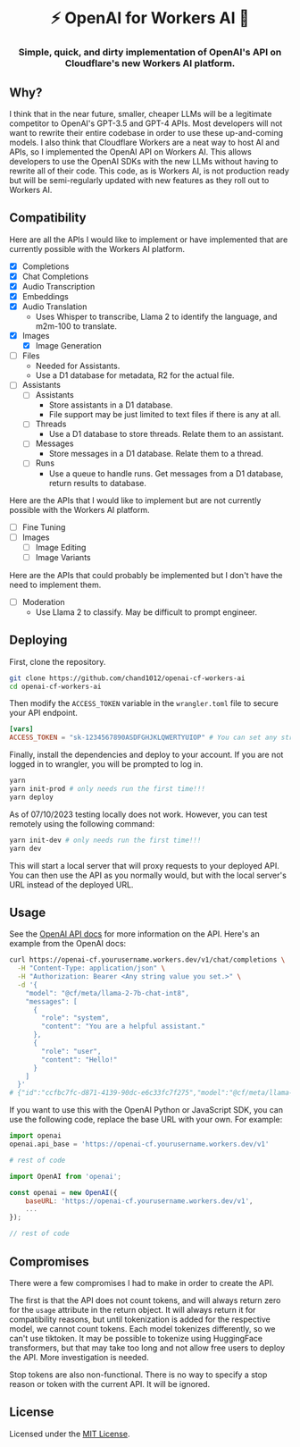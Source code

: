 # <h1 align="center">⚡️ OpenAI for Workers AI 🧠</h1>

### <p align="center">Simple, quick, and dirty implementation of OpenAI's API on Cloudflare's new Workers AI platform.</p>

## Why?

I think that in the near future, smaller, cheaper LLMs will be a legitimate competitor to OpenAI's GPT-3.5 and GPT-4 APIs. Most developers will not want to rewrite their entire codebase in order to use these up-and-coming models. I also think that Cloudflare Workers are a neat way to host AI and APIs, so I implemented the OpenAI API on Workers AI. This allows developers to use the OpenAI SDKs with the new LLMs without having to rewrite all of their code. This code, as is Workers AI, is not production ready but will be semi-regularly updated with new features as they roll out to Workers AI.

## Compatibility

Here are all the APIs I would like to implement or have implemented that are currently possible with the Workers AI platform.

* [x] Completions
* [x] Chat Completions
* [x] Audio Transcription
* [x] Embeddings
* [x] Audio Translation
  + Uses Whisper to transcribe, Llama 2 to identify the language, and m2m-100 to translate.
* [x] Images
  + [x] Image Generation
* [ ] Files
  + Needed for Assistants.
  + Use a D1 database for metadata, R2 for the actual file.
* [ ] Assistants
  + [ ] Assistants
    - Store assistants in a D1 database.
    - File support may be just limited to text files if there is any at all.
  + [ ] Threads
    - Use a D1 database to store threads. Relate them to an assistant.
  + [ ] Messages
    - Store messages in a D1 database. Relate them to a thread.
  + [ ] Runs
    - Use a queue to handle runs. Get messages from a D1 database, return results to database.

Here are the APIs that I would like to implement but are not currently possible with the Workers AI platform.

* [ ] Fine Tuning
* [ ] Images
  + [ ] Image Editing
  + [ ] Image Variants

Here are the APIs that could probably be implemented but I don't have the need to implement them.

* [ ] Moderation
  + Use Llama 2 to classify. May be difficult to prompt engineer.

## Deploying

First, clone the repository.

```bash
git clone https://github.com/chand1012/openai-cf-workers-ai
cd openai-cf-workers-ai
```

Then modify the `ACCESS_TOKEN` variable in the `wrangler.toml` file to secure your API endpoint.

```toml
[vars]
ACCESS_TOKEN = "sk-1234567890ASDFGHJKLQWERTYUIOP" # You can set any string value."
```

Finally, install the dependencies and deploy to your account. If you are not logged in to wrangler, you will be prompted to log in.

```bash
yarn
yarn init-prod # only needs run the first time!!!
yarn deploy
```




As of 07/10/2023 testing locally does not work. However, you can test remotely using the following command:

```bash
yarn init-dev # only needs run the first time!!!
yarn dev
```

This will start a local server that will proxy requests to your deployed API. You can then use the API as you normally would, but with the local server's URL instead of the deployed URL.

## Usage

See the [OpenAI API docs](https://platform.openai.com/docs/api-reference/introduction) for more information on the API. Here's an example from the OpenAI docs:

```bash
curl https://openai-cf.yourusername.workers.dev/v1/chat/completions \
  -H "Content-Type: application/json" \
  -H "Authorization: Bearer <Any string value you set.>" \
  -d '{
    "model": "@cf/meta/llama-2-7b-chat-int8",
    "messages": [
      {
        "role": "system",
        "content": "You are a helpful assistant."
      },
      {
        "role": "user",
        "content": "Hello!"
      }
    ]
  }'
# {"id":"ccfbc7fc-d871-4139-90dc-e6c33fc7f275","model":"@cf/meta/llama-2-7b-chat-int8","created":1696701894,"object":"chat.completion","choices":[{"index":0,"message":{"role":"assistant","content":"Hello there! *adjusts glasses* It's a pleasure to meet you. Is there something I can help you with or would you like to chat? I'm here to assist you in any way I can. 😊"},"finish_reason":"stop"}],"usage":{"prompt_tokens":0,"completion_tokens":0,"total_tokens":0}}
```

If you want to use this with the OpenAI Python or JavaScript SDK, you can use the following code, replace the base URL with your own. For example:

```python
import openai
openai.api_base = 'https://openai-cf.yourusername.workers.dev/v1'

# rest of code
```

```javascript
import OpenAI from 'openai';

const openai = new OpenAI({
    baseURL: 'https://openai-cf.yourusername.workers.dev/v1',
    ...
});

// rest of code
```

## Compromises

There were a few compromises I had to make in order to create the API.

The first is that the API does not count tokens, and will always return zero for the `usage` attribute in the return object. It will always return it for compatibility reasons, but until tokenization is added for the respective model, we cannot count tokens. Each model tokenizes differently, so we can't use tiktoken. It may be possible to tokenize using HuggingFace transformers, but that may take too long and not allow free users to deploy the API. More investigation is needed.

Stop tokens are also non-functional. There is no way to specify a stop reason or token with the current API. It will be ignored.

## License

Licensed under the [MIT License](LICENSE).
